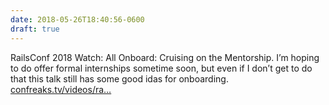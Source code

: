 ```yaml
---
date: 2018-05-26T18:40:56-0600
draft: true
---
```




RailsConf 2018 Watch: All Onboard: Cruising on the Mentorship. I’m hoping to do offer formal internships sometime soon, but even if I don’t get to do that this talk still has some good idas for onboarding. [confreaks.tv/videos/ra…](http://confreaks.tv/videos/railsconf2018-all-onboard-cruising-on-the-mentorship)



